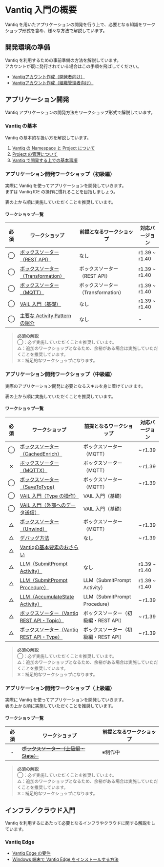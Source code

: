# Vantiq 入門の概要

Vantiq を用いたアプリケーションの開発を行う上で、必要となる知識をワークショップ形式を含め、様々な方法で解説しています。

## 開発環境の準備

Vantiq を利用するための事前準備の方法を解説しています。  
アカウントが既に発行されている場合はこの手順を飛ばしてください。

- [Vantiqアカウント作成（開発者向け）](./apps-development/vantiq-devenv/root_account/readme.md)
- [Vantiqアカウント作成（組織管理者向け）](./apps-development/vantiq-devenv/dev_account/readme.md)

## アプリケーション開発

Vantiq アプリケーションの開発方法をワークショップ形式で解説しています。  

### Vantiq の基本

Vantiq の基本的な扱い方を解説しています。  

1. [Vantiq の Namespace と Project について](./apps-development/vantiq-basic/namespace/readme.md)
1. [Project の管理について](./apps-development/vantiq-basic/project/readme.md)
1. [Vantiq で開発する上での基本事項](./apps-development/vantiq-basic/basic-common/readme.md)

### アプリケーション開発ワークショップ（初級編）

実際に Vantiq を使ってアプリケーションを開発していきます。  
まずは Vantiq IDE の操作に慣れることを目指しましょう。  

表の上から順に実施していただくことを推奨しています。  

#### ワークショップ一覧

|必須|ワークショップ|前提となるワークショップ|対応バージョン|
|:-:|-|-|-|
|◯|[ボックスソーター（REST API）](./apps-development/boxsorter/rest-api/readme.md)|なし|r1.39 ~ r1.40|
|◯|[ボックスソーター（Transformation）](./apps-development/boxsorter/transform/readme.md)|ボックスソーター（REST API）|r1.39 ~ r1.40|
|◯|[ボックスソーター（MQTT）](./apps-development/boxsorter/mqtt/readme.md)|ボックスソーター（Transformation）|r1.39 ~ r1.40|
|◯|[VAIL 入門（基礎）](./apps-development/vail-introductory/vail_basic/vail_basic.md)|なし|r1.39 ~ r1.40|
|◯|[主要な Activity Pattern の紹介](./apps-development/vantiq-basic/major-activity-pattern/readme.md)|なし|-|

> **必須の解説**  
> ◯：必ず実施していただくことを推奨しています。  
> △：追加のワークショップとなるため、余裕がある場合は実施していただくことを推奨しています。  
> ✕：補足的なワークショップになります。

### アプリケーション開発ワークショップ（中級編）

実際のアプリケーション開発に必要となるスキルを身に着けていきます。  

表の上から順に実施していただくことを推奨しています。  

#### ワークショップ一覧

|必須|ワークショップ|前提となるワークショップ|対応バージョン|
|:-:|-|-|-|
|◯|[ボックスソーター（CachedEnrich）](./apps-development/boxsorter/cachedenrich/readme.md)|ボックスソーター（MQTT）|~ r1.39|
|✕|[ボックスソーター（MQTTX）](./apps-development/boxsorter/mqttx/readme.md)|ボックスソーター（MQTT）|~ r1.39|
|◯|[ボックスソーター（SaveToType)](./apps-development/boxsorter/savetype/readme.md)|ボックスソーター（MQTT）|~ r1.39|
|◯|[VAIL 入門（Type の操作）](./apps-development/vail-introductory/vail_type/vail_type.md)|VAIL 入門（基礎）|
|◯|[VAIL 入門（外部へのデータ送信）](./apps-development/vail-introductory/vail_data/vail_data.md)|VAIL 入門（基礎）|
|△|[ボックスソーター（Unwind）](./apps-development/boxsorter/unwind/readme.md)|ボックスソーター（MQTT）|~ r1.39|
|△|[デバッグ方法](./apps-development/debug/readme.md)|なし|~ r1.39|
|△|[Vantiqの基本要素のおさらい](./apps-development/vantiq-basic/basic-resources/readme.md)||
|△|[LLM（SubmitPrompt Activity）](./apps-development/llm/submitprompt-activity/readme.md)|なし|r1.39 ~ r1.40|
|△|[LLM（SubmitPrompt Procedure）](./apps-development/llm/submitprompt-procedure/readme.md)|LLM（SubmitPrompt Activity）|r1.39 ~ r1.40|
|△|[LLM（AccumulateState Activity）](./apps-development/llm/accumulatestate-activity/readme.md)|LLM（SubmitPrompt Procedure）|~ r1.39|
|△|[ボックスソーター（Vantiq REST API・Topic）](./apps-development/boxsorter/vantiq-restapi-topic/readme.md)|ボックスソーター（初級編・REST API）|~ r1.39|
|△|[ボックスソーター（Vantiq REST API・Type）](./apps-development/boxsorter/vantiq-restapi-type/readme.md)|ボックスソーター（初級編・REST API）|~ r1.39|

> **必須の解説**  
> ◯：必ず実施していただくことを推奨しています。  
> △：追加のワークショップとなるため、余裕がある場合は実施していただくことを推奨しています。  
> ✕：補足的なワークショップになります。

### アプリケーション開発ワークショップ（上級編）

実際に Vantiq を使ってアプリケーションを開発していきます。  
表の上から順に実施していただくことを推奨しています。  

#### ワークショップ一覧

|必須|ワークショップ|前提となるワークショップ|
|:-:|-|-|
|-|[~~ボックスソーター（上級編・State）~~](#)|※制作中|

> **必須の解説**  
> ◯：必ず実施していただくことを推奨しています。  
> △：追加のワークショップとなるため、余裕がある場合は実施していただくことを推奨しています。  
> ✕：補足的なワークショップになります。

## インフラ／クラウド入門

Vantiq を利用するにあたって必要となるインフラやクラウドに関する解説をしています。  

### Vantiq Edge

- [Vantiq Edge の要件](./infrastructure-cloud/vantiqedge-requirements/readme.md)
- [Windows 端末で Vantiq Edge をインストールする方法](./infrastructure-cloud/vantiqedge-on-windows/readme.md)
